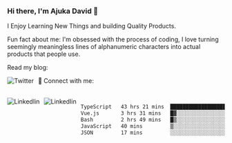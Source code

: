 ### Hi there, I'm Ajuka David 🥷

I Enjoy Learning New Things and building Quality Products.

Fun fact about me: I'm obsessed with the process of coding, I love turning seemingly meaningless lines of alphanumeric characters into actual products that people use.

Read my blog:

<a href="https://tobit.hashnode.dev/"> <img src="https://img.shields.io/badge/Hashnode-2962FF?style=for-the-badge&logo=hashnode&logoColor=white"
     alt="Twitter"
     style="float: left; margin-right: 10px;" /> </a>


📱 Connect with me: 

<br />
<a href="https://www.linkedin.com/in/david-ajuka-630660144/"> <img src="https://img.shields.io/badge/LinkedIn-0077B5?style=for-the-badge&logo=linkedin&logoColor=white"
     alt="LinkedIin"
     style="float: left; margin-right: 10px;" /> </a> <a href="mailto:ajuka.zephiniah@gmail.com"> <img src="https://img.shields.io/badge/Gmail-D14836?style=for-the-badge&logo=gmail&logoColor=white"
     alt="LinkedIin"
     style="float: left; margin-right: 10px;" /> </a>
     

<!--START_SECTION:waka-->

```txt
TypeScript   43 hrs 21 mins  █████████████████████▒░░░   85.23 %
Vue.js       3 hrs 31 mins   █▓░░░░░░░░░░░░░░░░░░░░░░░   06.94 %
Bash         2 hrs 49 mins   █▒░░░░░░░░░░░░░░░░░░░░░░░   05.56 %
JavaScript   40 mins         ▒░░░░░░░░░░░░░░░░░░░░░░░░   01.31 %
JSON         17 mins         ░░░░░░░░░░░░░░░░░░░░░░░░░   00.56 %
```

<!--END_SECTION:waka-->
